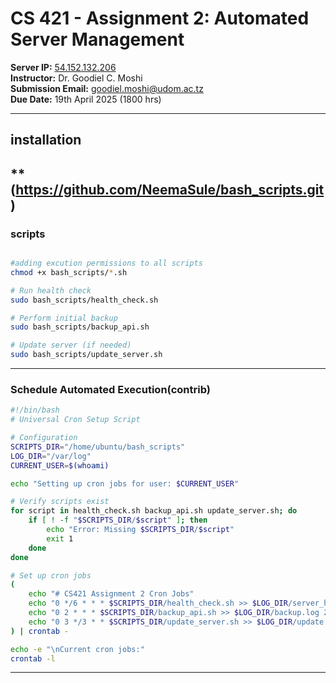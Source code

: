 # CS 421 - Assignment 2: Automated Server Management

**Server IP:** [54.152.132.206](http://54.152.132.206)  
**Instructor:** Dr. Goodiel C. Moshi  
**Submission Email:** [goodiel.moshi@udom.ac.tz](mailto:goodiel.moshi@udom.ac.tz)  
**Due Date:** 19th April 2025 (1800 hrs)

---

## installation
** (https://github.com/NeemaSule/bash_scripts.git)
---

### scripts 
```bash

#adding excution permissions to all scripts
chmod +x bash_scripts/*.sh

# Run health check
sudo bash_scripts/health_check.sh

# Perform initial backup
sudo bash_scripts/backup_api.sh

# Update server (if needed)
sudo bash_scripts/update_server.sh
```
---

### Schedule Automated Execution(contrib)
```bash
#!/bin/bash
# Universal Cron Setup Script

# Configuration
SCRIPTS_DIR="/home/ubuntu/bash_scripts"
LOG_DIR="/var/log"
CURRENT_USER=$(whoami)

echo "Setting up cron jobs for user: $CURRENT_USER"

# Verify scripts exist
for script in health_check.sh backup_api.sh update_server.sh; do
    if [ ! -f "$SCRIPTS_DIR/$script" ]; then
        echo "Error: Missing $SCRIPTS_DIR/$script"
        exit 1
    done
done

# Set up cron jobs
(
    echo "# CS421 Assignment 2 Cron Jobs"
    echo "0 */6 * * * $SCRIPTS_DIR/health_check.sh >> $LOG_DIR/server_health.log 2>&1"
    echo "0 2 * * * $SCRIPTS_DIR/backup_api.sh >> $LOG_DIR/backup.log 2>&1"
    echo "0 3 */3 * * $SCRIPTS_DIR/update_server.sh >> $LOG_DIR/update.log 2>&1"
) | crontab -

echo -e "\nCurrent cron jobs:"
crontab -l
```
---
